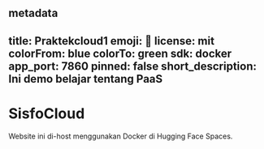 
metadata
----
title: Praktekcloud1
emoji: 👀
license: mit
colorFrom: blue
colorTo: green
sdk: docker
app_port: 7860
pinned: false
short_description: Ini demo belajar tentang PaaS
----
# SisfoCloud

Website ini di-host menggunakan Docker di Hugging Face Spaces.
